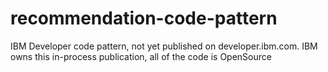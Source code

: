 # recommendation-code-pattern
IBM Developer code pattern, not yet published on developer.ibm.com. IBM owns this in-process publication, all of the code is OpenSource

